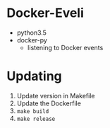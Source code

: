 # Docker-Eveli

- python3.5
- docker-py
  - listening to Docker events

# Updating

1. Update version in Makefile
2. Update the Dockerfile
3. `make build`
4. `make release`
